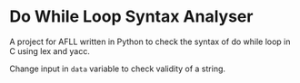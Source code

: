 # Do While Loop Syntax Analyser
A project for AFLL written in Python to check the syntax of do while loop in C using lex and yacc.

Change input in `data` variable to check validity of a string.
